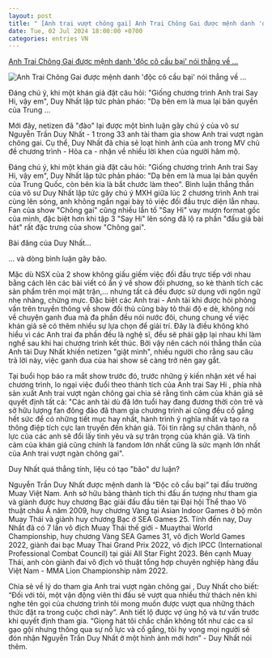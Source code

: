 ```yaml
---
layout: post
title: " [Anh trai vượt chông gai] Anh Trai Chông Gai được mệnh danh 'độc cô cầu bại' nói thẳng về ..."
date: Tue, 02 Jul 2024 18:00:00 +0700
categories: entries VN
---
```

[Anh Trai Chông Gai được mệnh danh 'độc cô cầu bại' nói thẳng về ...](https://kenh14.vn/anh-trai-chong-gai-duoc-menh-danh-doc-co-cau-bai-noi-thang-ve-show-doi-thu-anh-trai-say-hi-la-bat-chuoc-lam-theo-20240702162023052.chn)

![Anh Trai Chông Gai được mệnh danh 'độc cô cầu bại' nói thẳng về ...](https://kenh14cdn.com/zoom/600_315/203336854389633024/2024/7/2/photo1719911941288-1719911941606110055611.gif.png)

Đáng chú ý, khi một khán giả đặt câu hỏi: "Giống chương trình Anh trai Say Hi, vậy em", Duy Nhất lập tức phản pháo: "Dạ bên em là mua lại bản quyền của Trung ...

Mới đây, netizen đã "đào" lại được một bình luận gây chú ý của võ sư Nguyễn Trần Duy Nhất - 1 trong 33 anh tài tham gia show Anh trai vượt ngàn chông gai. Cụ thể, Duy Nhất đã chia sẻ loạt hình ảnh của anh trong MV chủ đề chương trình - Hỏa ca - nhận về nhiều lời khen của người hâm mộ.

Đáng chú ý, khi một khán giả đặt câu hỏi: "Giống chương trình Anh trai Say Hi, vậy em", Duy Nhất lập tức phản pháo: "Dạ bên em là mua lại bản quyền của Trung Quốc, còn bên kia là bắt chước làm theo". Bình luận thẳng thắn của võ sư Duy Nhất lập tức gây chú ý MXH giữa lúc 2 chương trình Anh trai cùng lên sóng, anh không ngần ngại bày tỏ việc đối đầu trực diện lẫn nhau. Fan của show "Chông gai" cũng nhiều lần tố "Say Hi" vay mượn format gốc của mình, đặc biệt hơn khi tập 3 "Say Hi" lên sóng đã lộ ra phần "đấu giá bài hát" rất đặc trưng của show "Chông gai".

Bài đăng của Duy Nhất...

... và dòng bình luận gây bão.

Mặc dù NSX của 2 show không giấu giếm việc đối đầu trực tiếp với nhau bằng cách lên các bài viết có ẩn ý về show đối phương, so kè thành tích các sản phẩm trên mọi mặt trận,... nhưng tất cả đều được sử dụng với ngôn ngữ nhẹ nhàng, chừng mực. Đặc biệt các Anh trai - Anh tài khi được hỏi phỏng vấn trên truyền thông về show đối thủ cũng bày tỏ thái độ e dè, không nói về chuyện ganh đua mà đa phần đều nói nước đôi, chung chung về việc khán giả sẽ có thêm nhiều sự lựa chọn để giải trí. Đây là điều không khó hiểu vì các Anh trai đa phần đều là nghệ sĩ, đều sẽ phải gặp lại nhau khi làm nghề sau khi hai chương trình kết thúc. Bởi vậy nên cách nói thẳng thắn của Anh tài Duy Nhất khiến netizen "giật mình", nhiều người cho rằng sau câu trả lời này, việc ganh đua của hai show sẽ càng trở nên gay gắt.

Tại buổi họp báo ra mắt show trước đó, trước những ý kiến nhận xét về hai chương trình, lo ngại việc đuổi theo thành tích của Anh trai Say Hi , phía nhà sản xuất Anh trai vượt ngàn chông gai chia sẻ rằng tình cảm của khán giả sẽ quyết định tất cả: "Các anh tài dù đã lớn tuổi hay đang đương thời còn trẻ và sở hữu lượng fan đông đảo đã tham gia chương trình ai cũng đều cố gắng hết sức để có những tiết mục hay nhất, hành trình ý nghĩa nhất và tạo ra thông điệp tích cực lan truyền đến khán giả. Tôi tin rằng sự chân thành, nỗ lực của các anh sẽ đổi lấy tình yêu và sự trân trọng của khán giả. Và tình cảm của khán giả cũng chính là fandom lớn nhất cũng là sức mạnh lớn nhất của Anh trai vượt ngàn chông gai".

Duy Nhất quá thẳng tính, liệu có tạo "bão" dư luận?

Nguyễn Trần Duy Nhất được mệnh danh là “Độc cô cầu bại” tại đấu trường Muay Việt Nam. Anh sở hữu bảng thành tích thi đấu ấn tượng như tham gia và giành được huy chương Bạc giải đấu đầu tiên tại Đại hội Thể thao Võ thuật châu Á năm 2009, huy chương Vàng tại Asian Indoor Games ở bộ môn Muay Thái và giành huy chương Bạc ở SEA Games 25. Tính đến nay, Duy Nhất đã có 7 lần vô địch Muay Thái thế giới - Muaythai World Championship, huy chương Vàng SEA Games 31, vô địch World Games 2022, giành đai bạc Muay Thai Grand Prix 2022, vô địch IPCC (International Professional Combat Council) tại giải All Star Fight 2023. Bên cạnh Muay Thái, anh còn giành đai vô địch võ thuật tổng hợp chuyên nghiệp hàng đầu Việt Nam - MMA Lion Championship năm 2022.

Chia sẻ về lý do tham gia Anh trai vượt ngàn chông gai , Duy Nhất cho biết: “Đối với tôi, một vận động viên thi đấu sẽ vượt qua nhiều thử thách nên khi nghe tên gọi của chương trình tôi mong muốn được vượt qua những thách thức đặt ra trong cuộc chơi này”. Anh tiết lộ được vợ ủng hộ và tư vấn trước khi quyết định tham gia. “Giọng hát tôi chắc chắn không tốt như các ca sĩ gạo gội nhưng thông qua sự nỗ lực và cố gắng, tôi hy vọng mọi người sẽ đón nhận Nguyễn Trần Duy Nhất ở một hình ảnh mới hơn” - Duy Nhất nói thêm.

